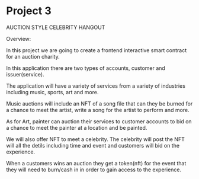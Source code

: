 # Project 3

AUCTION STYLE CELEBRITY HANGOUT 


Overview:

In this project we are going to create a frontend interactive smart contract for an auction charity.

In this application there are two types of accounts, customer and issuer(service).

The application will have a variety of services from a variety of industries including music, sports, art and more.

Music auctions will include an NFT of a song file that can they be burned for a chance to meet the artist, write a song for the artist to perform and more.

As for Art, painter can auction their services to customer accounts to bid on a chance to meet the painter at a location and be painted.

We will also offer NFT to meet a celebrity. The celebrity will post the NFT will all the detils
including time and event and customers will bid on the experience.

When a customers wins an auction they get a token(nft) for the event that they will need to burn/cash in
in order to gain access to the experience.



